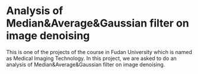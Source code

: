# Analysis of Median&Average&Gaussian filter on image denoising
This is one of the projects of the course in Fudan University which is named as Medical Imaging Technology. In this project, we are asked to do an analysis of Median&amp;Average&amp;Gaussian filter on image denoising.  
